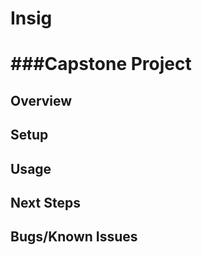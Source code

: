 # Insig
###Capstone Project
===============================
## Overview


## Setup


## Usage


## Next Steps

## Bugs/Known Issues

